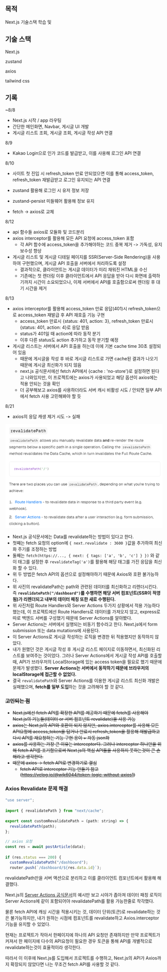 ## 목적

Next.js 기술스택 학습 및 





## 기술 스택

Next.js

zustand

axios

tailwind css



## 기록

~8/8

- Next.js 시작 / app 라우팅
- 간단한 메인화면, Navbar, 게시글 UI 개발
- 게시글 리스트 조회, 게시글 조회, 게시글 작성 API 연결



8/9

- Kakao Login으로 인가 코드를 발급받고, 이를 사용해 로그인 API 연결



8/10

- 사이트 첫 진입 시 refresh_token 만료 안되었으면 이를 통해 access_token, refresh_token 재발급받고 로그인 유지되는 API 연결
- zustand 활용해 로그인 시 유저 정보 저장
- zustand-persist 미들웨어 활용해 정보 유지

- fetch -> axios로 교체

  

8/12

- api 함수들 axios로 모듈화 및 코드분리
- axios interceptor를 활용해 모든 API 요청에 access_token 포함
  - 각 API 함수에 access_token을 추가해야하는 코드 중복 제거 -> 가독성, 유지보수성 향상
- 게시글 리스트 및 게시글 디테일 페이지를 SSR(Server-Side Rendering)을 사용하여 구현했으며, 게시글 API 호출을 서버에서 처리하도록 설정
  - 결과적으로, 클라이언트는 게시글 데이터가 미리 채워진 HTML을 수신
  - 기존에는 첫 렌더링 이후 클라이언트에서 API 응답을 받아 다시 화면에 출력하기까지 시간이 소요되었으나, 이제 서버에서 API를 호출함으로써 렌더링 후 대기 시간을 제거

8/13

- axios interceptor를 활용해 access_token 만료 응답(401)시 refresh_token으로 access_token 재발급 후 API 재호출 기능 구현
  - access_token 만료시  {status: 401, action: 3}, refresh_token 만료시  {status: 401, action: 4}로 응답 받음
  - status가 401일 때 action에 따라 동작 분기
  - 이후 다른 status도 action 추가하고 동작 분기할 예정
- 게시글 리스트는 서버에서 API 호출을 하는데 이에 기본 cache time 30초 설정되어 있음
  - 때문에 게시글을 작성 후 바로 게시글 리스트로 가면 cache된 결과가 나오기 때문에 게시글 최신화가 되지 않음
  - next.js 공식문서에선 fetch API에서 {cache : 'no-store'}로 설정하면 된다고 나와있지만, 이 프로젝트에는 axios가 사용되었고 해당 옵션이 axios에는 적용 안되는 것을 확인
  - 더 공부해보고 axios를 사용하더라도 서버 캐시 비활성 시도 / 안되면 일부 API에서 fetch 사용 고민해봐야 할 듯



8/21

- axios의 응답 캐생 제거 시도 -> 실패

![image-20240821164339223](README.assets/image-20240821164339223.png)

- Next.js 공식문서에는 Data를 revalidate하는 방법이 있다고 한다.
- 첫째는 fetch 요청의 option에 `{ next.revalidate : 3600 }`값을 추가하여 최신화 주기를 조정하는 방법
- 둘째는 `fetch(https://..., { next: { tags: ['a', 'b', 'c'] } })` 와 같이 태그를 설정한 후 `revalidateTag('a')`를 활용해  해당 태그를 가진 응답을 최신화 할 수 있다.
- 위 두 방법은 fetch API의 옵션으로 설정해야하기 때문에 Axios와 호환 불가능하다.
- 위 사진의 revalidatePath는 path와 관련된 데이터를 최신화하고 리렌더시킨다. 즉 **`revalidatePath("/dashboard")`를 수행하면 해당 서버 컴포넌트(SSR이 적영됨)가 리렌더되고 내부의 데이터 패칭 또한 새로 수행된다.**
-  위 사진처럼 Route Handlers와 Server Actions 두가지 상황에서 적용 가능하다 했는데, 이 프로젝트에선 Route Handlers로 데이터를 가져오지 않고, express로 따로 백엔드 서버를 구성했기 때문에 Server Actions를 알아봤다.
- Server Actions는 서버에서 실행되는 비동기 함수라고 한다. Next.js에서 form submission 또는 data mutations에 사용된다.
- 이 Server Actions로 게시글 작성하는 로직을 변경한 뒤 적용했지만 동작하지 않았다.
- 내가 원했던 것은 게시글 작성 후 게시글 리스트 페이지로 이동하면서, 최신화된 리스트를 보여주는 것이었다. 그러나 Server Actions에서 게시글 작성 API를 호출할 때, API가 브라우저의 LocalStorage에 있는 access token을 필요로 했기 때문에 문제가 발생했다. **Server Actions는 서버에서 동작하기 때문에 브라우저의 localStorage에 접근할 수 없었다.**
- 결국 `revalidatePath`와 Server Actions를 이용한 게시글 리스트 최신화 개발은 실패했으며, **fetch를 일부 도입**하는 것을 고려해야 할 것 같다.



### ~~고민되는 점~~

- ~~Next.js에선 fetch API를 확장한 API를 제공하기 때문에 fetch를 사용해야 Next.js의 기능들(데이터 or 서버 컴포넌트 revalidate)을 사용 가능~~
- ~~axios는 Next.js의 API와 호환이 되지 않지만, axios.interceptor를 사용해 모든 API요청에 access_token을 담거나 만료시 refresh_token을 활용해 재발급하고 다시 API를 재요청하는 기능 구현 용이 + 자동 json화~~
- ~~axios를 사용하는 가장 큰 이유는 interceptor다. 그러나 interceptor 하나만을 위해 fetch API를 포기함으로써 Next.js의 핵심 API들을 사용하지 못하는것이 큰 손해라고 생각한다.~~
- ~~때문에 axios -> fetch API로 변경하기로 결심~~
  - ~~fetch API로 interceptor 기능 만들기 참고(https://velog.io/@wjk6044/token-logic-without-axios1)~~



### Axios Revalidate 문제 해결

```javascript
"use server";

import { revalidatePath } from "next/cache";

export const customRevalidatePath = (path: string) => {
  revalidatePath(path);
};

```

```javascript
// axios 요청
const res = await postArticle(data);

if (res.status === 200) {
  customRevalidatePath("/dashboard");
  router.push(`/dashboard/${res.data.id}`);
```

revalidatePath만을 서버 액션으로 분리하고 이를 클라이언트 컴포넌트에서 활용해 해결했다.

Next.js의 [Server Actions 공식문서](https://nextjs.org/docs/app/building-your-application/data-fetching/server-actions-and-mutations)의 예시만 보고 시야가 좁아져 데이터 패칭 로직이 Server Actions에 같이 포함되어야 revalidatePath를 활용 가능한줄로 착각했다.

물론 fetch API에 캐싱 시간을 적용시키는 것, 데이터 단위(토큰)로 revalidate하는 것은 불가능하지만, 내가 원하는 시점에 컴포넌트를 revalidate하고 Axios.interceptor 기능을 유지할 수 있었다.

현재는 프로젝트가 작아서 한페이지에 하나의 API 요청만 존재하지만 만약 프로젝트가 커져서 한 페이지에 다수의 API요청이 필요한 경우 토큰을 통해 API를 개별적으로 revalidate하는것이 효율적이라 생각한다.

따라서 이 이후에 Next.js를 도입해서 프로젝트를 수행하고, Next.js의 API가 Axios까지 확장되지 않았다면 나는 무조건 fetch API를 사용할 것 같다.
